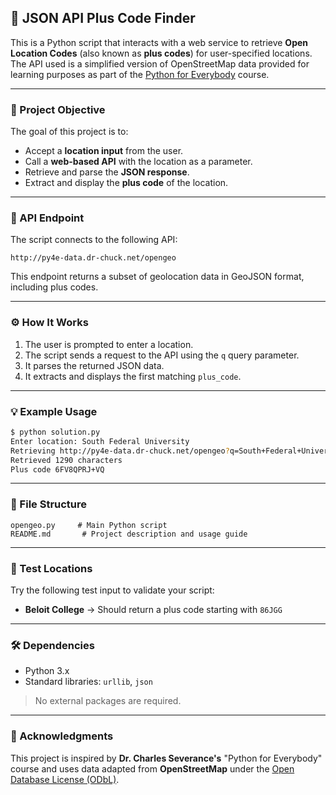 ## 📍 JSON API Plus Code Finder

This is a Python script that interacts with a web service to retrieve **Open Location Codes** (also known as **plus codes**) for user-specified locations. The API used is a simplified version of OpenStreetMap data provided for learning purposes as part of the [Python for Everybody](https://www.py4e.com) course.

---

### 🧠 Project Objective

The goal of this project is to:

- Accept a **location input** from the user.
- Call a **web-based API** with the location as a parameter.
- Retrieve and parse the **JSON response**.
- Extract and display the **plus code** of the location.

---

### 🔗 API Endpoint

The script connects to the following API:

```
http://py4e-data.dr-chuck.net/opengeo
```

This endpoint returns a subset of geolocation data in GeoJSON format, including plus codes.

---

### ⚙️ How It Works

1. The user is prompted to enter a location.
2. The script sends a request to the API using the `q` query parameter.
3. It parses the returned JSON data.
4. It extracts and displays the first matching `plus_code`.

---

### 💡 Example Usage

```bash
$ python solution.py
Enter location: South Federal University
Retrieving http://py4e-data.dr-chuck.net/opengeo?q=South+Federal+University
Retrieved 1290 characters
Plus code 6FV8QPRJ+VQ
```

---

### 📁 File Structure

```
opengeo.py     # Main Python script
README.md       # Project description and usage guide
```

---

### 🧪 Test Locations

Try the following test input to validate your script:

- **Beloit College** → Should return a plus code starting with `86JGG`

---

### 🛠 Dependencies

- Python 3.x
- Standard libraries: `urllib`, `json`

> No external packages are required.

---

### 🙌 Acknowledgments

This project is inspired by **Dr. Charles Severance's** "Python for Everybody" course and uses data adapted from **OpenStreetMap** under the [Open Database License (ODbL)](https://opendatacommons.org/licenses/odbl/).